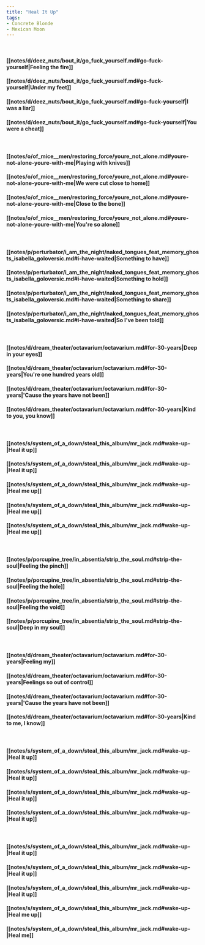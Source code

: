 ```yaml
---
title: "Heal It Up"
tags:
- Concrete Blonde
- Mexican Moon
---
```

&nbsp;
#### [[notes/d/deez_nuts/bout_it/go_fuck_yourself.md#go-fuck-yourself|Feeling the fire]]
#### [[notes/d/deez_nuts/bout_it/go_fuck_yourself.md#go-fuck-yourself|Under my feet]]
#### [[notes/d/deez_nuts/bout_it/go_fuck_yourself.md#go-fuck-yourself|I was a liar]]
#### [[notes/d/deez_nuts/bout_it/go_fuck_yourself.md#go-fuck-yourself|You were a cheat]]
&nbsp;
#### [[notes/o/of_mice__men/restoring_force/youre_not_alone.md#youre-not-alone-youre-with-me|Playing with knives]]
#### [[notes/o/of_mice__men/restoring_force/youre_not_alone.md#youre-not-alone-youre-with-me|We were cut close to home]]
#### [[notes/o/of_mice__men/restoring_force/youre_not_alone.md#youre-not-alone-youre-with-me|Close to the bone]]
#### [[notes/o/of_mice__men/restoring_force/youre_not_alone.md#youre-not-alone-youre-with-me|You're so alone]]
&nbsp;
#### [[notes/p/perturbator/i_am_the_night/naked_tongues_feat_memory_ghosts_isabella_goloversic.md#i-have-waited|Something to have]]
#### [[notes/p/perturbator/i_am_the_night/naked_tongues_feat_memory_ghosts_isabella_goloversic.md#i-have-waited|Something to hold]]
#### [[notes/p/perturbator/i_am_the_night/naked_tongues_feat_memory_ghosts_isabella_goloversic.md#i-have-waited|Something to share]]
#### [[notes/p/perturbator/i_am_the_night/naked_tongues_feat_memory_ghosts_isabella_goloversic.md#i-have-waited|So I've been told]]
&nbsp;
#### [[notes/d/dream_theater/octavarium/octavarium.md#for-30-years|Deep in your eyes]]
#### [[notes/d/dream_theater/octavarium/octavarium.md#for-30-years|You're one hundred years old]]
#### [[notes/d/dream_theater/octavarium/octavarium.md#for-30-years|'Cause the years have not been]]
#### [[notes/d/dream_theater/octavarium/octavarium.md#for-30-years|Kind to you, you know]]
&nbsp;
#### [[notes/s/system_of_a_down/steal_this_album/mr_jack.md#wake-up-|Heal it up]]
#### [[notes/s/system_of_a_down/steal_this_album/mr_jack.md#wake-up-|Heal it up]]
#### [[notes/s/system_of_a_down/steal_this_album/mr_jack.md#wake-up-|Heal me up]]
#### [[notes/s/system_of_a_down/steal_this_album/mr_jack.md#wake-up-|Heal me up]]
#### [[notes/s/system_of_a_down/steal_this_album/mr_jack.md#wake-up-|Heal me up]]
&nbsp;
#### [[notes/p/porcupine_tree/in_absentia/strip_the_soul.md#strip-the-soul|Feeling the pinch]]
#### [[notes/p/porcupine_tree/in_absentia/strip_the_soul.md#strip-the-soul|Feeling the hole]]
#### [[notes/p/porcupine_tree/in_absentia/strip_the_soul.md#strip-the-soul|Feeling the void]]
#### [[notes/p/porcupine_tree/in_absentia/strip_the_soul.md#strip-the-soul|Deep in my soul]]
&nbsp;
#### [[notes/d/dream_theater/octavarium/octavarium.md#for-30-years|Feeling my]]
#### [[notes/d/dream_theater/octavarium/octavarium.md#for-30-years|Feelings so out of control]]
#### [[notes/d/dream_theater/octavarium/octavarium.md#for-30-years|'Cause the years have not been]]
#### [[notes/d/dream_theater/octavarium/octavarium.md#for-30-years|Kind to me, I know]]
&nbsp;
#### [[notes/s/system_of_a_down/steal_this_album/mr_jack.md#wake-up-|Heal it up]]
#### [[notes/s/system_of_a_down/steal_this_album/mr_jack.md#wake-up-|Heal it up]]
#### [[notes/s/system_of_a_down/steal_this_album/mr_jack.md#wake-up-|Heal it up]]
#### [[notes/s/system_of_a_down/steal_this_album/mr_jack.md#wake-up-|Heal it up]]
&nbsp;
#### [[notes/s/system_of_a_down/steal_this_album/mr_jack.md#wake-up-|Heal it up]]
#### [[notes/s/system_of_a_down/steal_this_album/mr_jack.md#wake-up-|Heal it up]]
#### [[notes/s/system_of_a_down/steal_this_album/mr_jack.md#wake-up-|Heal it up]]
#### [[notes/s/system_of_a_down/steal_this_album/mr_jack.md#wake-up-|Heal me up]]
#### [[notes/s/system_of_a_down/steal_this_album/mr_jack.md#wake-up-|Heal me]]

